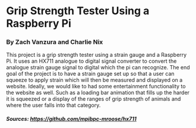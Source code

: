 # Grip Strength Tester Using a Raspberry Pi  
### By Zach Vanzura and Charlie Nix
This project is a grip strength tester using a strain gauge and a Raspberry Pi. 
It uses an HX711 analogue to digital signal converter to convert the analogue strain gauge signal to digital which the pi can recognize. The end goal of the project is to have a strain gauge set up so that a user can squeeze to apply strain which will then be measured and displayed on a website. Ideally, we would like to had some entertainment functionality to the website as well. Such as a loading bar animation that fills up the harder it is squeezed or a display of the ranges of grip strength of animals and where the user falls into that category.

##### Sources: https://github.com/mpibpc-mroose/hx711
